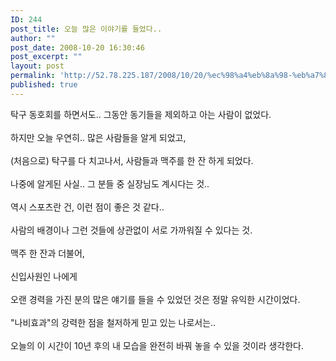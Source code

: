 ```yaml
---
ID: 244
post_title: 오늘 많은 이야기를 들었다..
author: ""
post_date: 2008-10-20 16:30:46
post_excerpt: ""
layout: post
permalink: 'http://52.78.225.187/2008/10/20/%ec%98%a4%eb%8a%98-%eb%a7%8e%ec%9d%80-%ec%9d%b4%ec%95%bc%ea%b8%b0%eb%a5%bc-%eb%93%a4%ec%97%88%eb%8b%a4/'
published: true
---
```

탁구 동호회를 하면서도.. 그동안 동기들을 제외하고 아는 사람이 없었다.<BR><BR>하지만 오늘 우연히.. 많은 사람들을 알게 되었고,<BR><BR>(처음으로) 탁구를 다 치고나서, 사람들과 맥주를 한 잔 하게 되었다.<BR><BR>나중에 알게된 사실.. 그 분들 중 실장님도 계시다는 것..<BR><BR>역시 스포츠란 건, 이런 점이 좋은 것 같다..<BR><BR>사람의 배경이나 그런 것들에 상관없이 서로 가까워질 수 있다는 것.<BR><BR>맥주 한 잔과 더불어,<BR><BR>신입사원인 나에게<BR><BR>오랜 경력을 가진 분의 많은 얘기를 들을 수 있었던 것은 정말 유익한 시간이었다.<BR><BR>"나비효과"의 강력한 점을 철저하게 믿고 있는 나로서는..<BR><BR>오늘의 이 시간이 10년 후의 내 모습을 완전히 바꿔 놓을 수 있을 것이라 생각한다.